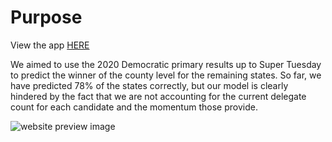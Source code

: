 # Purpose

View the app [HERE](https://primary-predictions2020.appspot.com/)

We aimed to use the 2020 Democratic primary results up to Super Tuesday to predict the winner of the county level for the remaining states. So far, we have predicted 78% of the states correctly, but our model is clearly hindered by the fact that we are not accounting for the current delegate count for each candidate and the momentum those provide.

![website preview image](https://github.com/L0per/democratic_primary_predictions/blob/master/static/images/preview.PNG?raw=true)
